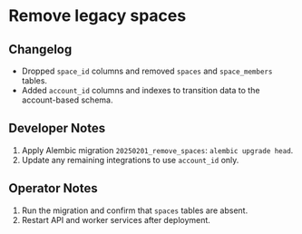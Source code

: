 # Remove legacy spaces

## Changelog
- Dropped `space_id` columns and removed `spaces` and `space_members` tables.
- Added `account_id` columns and indexes to transition data to the account-based schema.

## Developer Notes
1. Apply Alembic migration `20250201_remove_spaces`: `alembic upgrade head`.
2. Update any remaining integrations to use `account_id` only.

## Operator Notes
1. Run the migration and confirm that `spaces` tables are absent.
2. Restart API and worker services after deployment.
